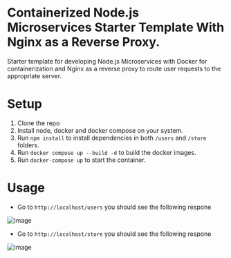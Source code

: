 # Containerized Node.js Microservices Starter Template With Nginx as a Reverse Proxy.
Starter template for developing Node.js Microservices with Docker for containerization and Nginx as a reverse proxy to route user requests to the appropriate server.

# Setup

1. Clone the repo
2. Install node, docker and docker compose on your system.
3. Run ```npm install``` to install dependencies in both ```/users``` and ```/store``` folders.
4. Run ```docker compose up --build -d``` to build the docker images.
5. Run ```docker-compose up``` to start the container.

# Usage

- Go to ```http://localhost/users``` you should see the following respone

![image](https://user-images.githubusercontent.com/37496018/211098808-bc131f4e-61f3-4fd9-8399-30e582324aa3.png)

- Go to ```http://localhost/store``` you should see the following respone

![image](https://user-images.githubusercontent.com/37496018/211098631-26bb02e4-c845-4ae7-85d2-58c37896b516.png)

